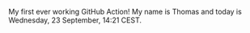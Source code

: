 My first ever working GitHub Action!
My name is Thomas and today is Wednesday, 23 September, 14:21 CEST. 
